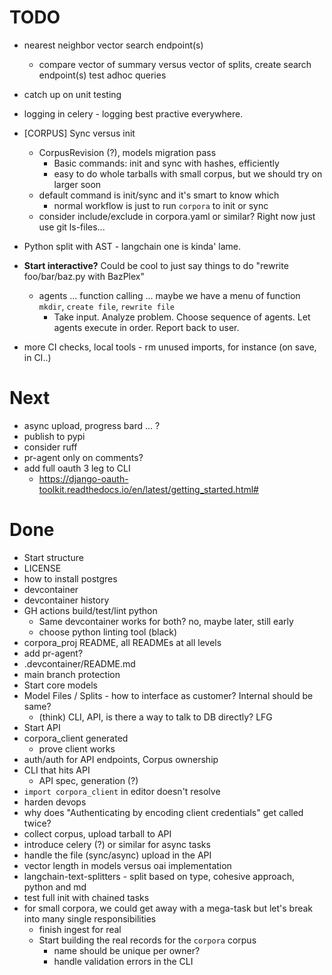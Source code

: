 # TODO

- nearest neighbor vector search endpoint(s)
  - compare vector of summary versus vector of splits, create search endpoint(s) test adhoc queries

- catch up on unit testing
- logging in celery - logging best practive everywhere.

- [CORPUS] Sync versus init
  - CorpusRevision (?), models migration pass
    - Basic commands: init and sync with hashes, efficiently
    - easy to do whole tarballs with small corpus, but we should try on larger soon
  - default command is init/sync and it's smart to know which
    - normal workflow is just to run `corpora` to init or sync
  - consider include/exclude in corpora.yaml or similar? Right now just use git ls-files...

- Python split with AST - langchain one is kinda' lame.

- **Start interactive?** Could be cool to just say things to do "rewrite foo/bar/baz.py with BazPlex"
  - agents ... function calling ... maybe we have a menu of function `mkdir`, `create file`, `rewrite file`
    * Take input. Analyze problem. Choose sequence of agents. Let agents execute in order. Report back to user.

- more CI checks, local tools - rm unused imports, for instance (on save, in CI..)

# Next

- async upload, progress bard ... ?
- publish to pypi
- consider ruff
- pr-agent only on comments?
- add full oauth 3 leg to CLI
  - https://django-oauth-toolkit.readthedocs.io/en/latest/getting_started.html#

# Done

- Start structure
- LICENSE
- how to install postgres
- devcontainer
- devcontainer history
- GH actions build/test/lint python
  - Same devcontainer works for both? no, maybe later, still early
  - choose python linting tool (black)
- corpora_proj README, all READMEs at all levels
- add pr-agent?
- .devcontainer/README.md
- main branch protection
- Start core models
- Model Files / Splits - how to interface as customer? Internal should be same?
  - (think) CLI, API, is there a way to talk to DB directly? LFG
- Start API
- corpora_client generated
  - prove client works
- auth/auth for API endpoints, Corpus ownership
- CLI that hits API
  - API spec, generation (?)
- `import corpora_client` in editor doesn't resolve
- harden devops
- why does "Authenticating by encoding client credentials" get called twice?
- collect corpus, upload tarball to API
- introduce celery (?) or similar for async tasks
- handle the file (sync/async) upload in the API
- vector length in models versus oai implementation
- langchain-text-splitters - split based on type, cohesive approach, python and md
- test full init with chained tasks
- for small corpora, we could get away with a mega-task but let's break into many single responsibilities
  - finish ingest for real
  - Start building the real records for the `corpora` corpus
    - name should be unique per owner?
    - handle validation errors in the CLI



